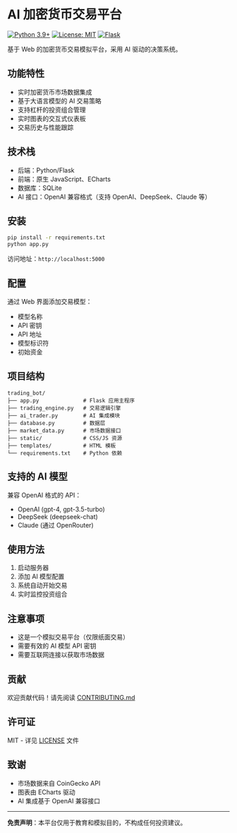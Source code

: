 # AI 加密货币交易平台

[![Python 3.9+](https://img.shields.io/badge/python-3.9+-blue.svg)](https://www.python.org/downloads/)
[![License: MIT](https://img.shields.io/badge/License-MIT-yellow.svg)](https://opensource.org/licenses/MIT)
[![Flask](https://img.shields.io/badge/flask-3.0+-green.svg)](https://flask.palletsprojects.com/)

基于 Web 的加密货币交易模拟平台，采用 AI 驱动的决策系统。

## 功能特性

- 实时加密货币市场数据集成
- 基于大语言模型的 AI 交易策略
- 支持杠杆的投资组合管理
- 实时图表的交互式仪表板
- 交易历史与性能跟踪

## 技术栈

- 后端：Python/Flask
- 前端：原生 JavaScript、ECharts
- 数据库：SQLite
- AI 接口：OpenAI 兼容格式（支持 OpenAI、DeepSeek、Claude 等）

## 安装

```bash
pip install -r requirements.txt
python app.py
```

访问地址：`http://localhost:5000`

## 配置

通过 Web 界面添加交易模型：
- 模型名称
- API 密钥
- API 地址
- 模型标识符
- 初始资金

## 项目结构

```
trading_bot/
├── app.py              # Flask 应用主程序
├── trading_engine.py   # 交易逻辑引擎
├── ai_trader.py        # AI 集成模块
├── database.py         # 数据层
├── market_data.py      # 市场数据接口
├── static/             # CSS/JS 资源
├── templates/          # HTML 模板
└── requirements.txt    # Python 依赖
```

## 支持的 AI 模型

兼容 OpenAI 格式的 API：
- OpenAI (gpt-4, gpt-3.5-turbo)
- DeepSeek (deepseek-chat)
- Claude (通过 OpenRouter)

## 使用方法

1. 启动服务器
2. 添加 AI 模型配置
3. 系统自动开始交易
4. 实时监控投资组合

## 注意事项

- 这是一个模拟交易平台（仅限纸面交易）
- 需要有效的 AI 模型 API 密钥
- 需要互联网连接以获取市场数据

## 贡献

欢迎贡献代码！请先阅读 [CONTRIBUTING.md](CONTRIBUTING.md)

## 许可证

MIT - 详见 [LICENSE](LICENSE) 文件

## 致谢

- 市场数据来自 CoinGecko API
- 图表由 ECharts 驱动
- AI 集成基于 OpenAI 兼容接口

---

**免责声明**：本平台仅用于教育和模拟目的，不构成任何投资建议。
